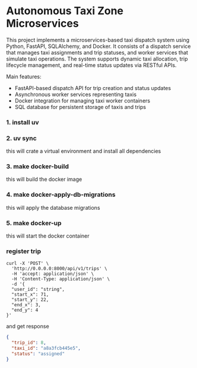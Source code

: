# Autonomous Taxi Zone Microservices

This project implements a microservices-based taxi dispatch system using 
Python, FastAPI, SQLAlchemy, and Docker. 
It consists of a dispatch service that manages taxi assignments and trip statuses,
and worker services that simulate taxi operations.
The system supports dynamic taxi allocation, trip lifecycle management,
and real-time status updates via RESTful APIs.

Main features:
- FastAPI-based dispatch API for trip creation and status updates
- Asynchronous worker services representing taxis
- Docker integration for managing taxi worker containers
- SQL database for persistent storage of taxis and trips


### 1. install uv

### 2. uv sync
this will crate a virtual environment and install all dependencies

### 3. make docker-build
this will build the docker image

### 4. make docker-apply-db-migrations
this will apply the database migrations

### 5. make docker-up
this will start the docker container

### register trip
```shell
curl -X 'POST' \
  'http://0.0.0.0:8000/api/v1/trips' \
  -H 'accept: application/json' \
  -H 'Content-Type: application/json' \
  -d '{
  "user_id": "string",
  "start_x": 71,
  "start_y": 22,
  "end_x": 3,
  "end_y": 4
}'
```
and get response
```json
{
  "trip_id": 8,
  "taxi_id": "a8a3fcb445e5",
  "status": "assigned"
}
```